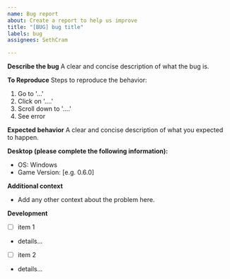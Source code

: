 ```yaml
---
name: Bug report
about: Create a report to help us improve
title: "[BUG] bug title"
labels: bug
assignees: SethCram

---
```


**Describe the bug**
A clear and concise description of what the bug is.

**To Reproduce**
Steps to reproduce the behavior:
1. Go to '...'
2. Click on '....'
3. Scroll down to '....'
4. See error

**Expected behavior**
A clear and concise description of what you expected to happen.

**Desktop (please complete the following information):**
 - OS: Windows
 - Game Version: [e.g. 0.6.0]

**Additional context**
- Add any other context about the problem here.

**Development**
- [ ] item 1
- details...

- [ ] item 2
- details...
